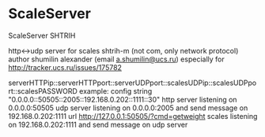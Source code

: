 # ScaleServer
ScaleServer SHTRIH

http<->udp server for scales shtrih-m (not com, only network protocol)
author shumilin alexander (email a.shumilin@ucs.ru)
especially for http://tracker.ucs.ru/issues/175782

serverHTTPip::serverHTTPport::serverUDPport::scalesUDPip::scalesUDPport::scalesPASSWORD
example:
config string "0.0.0.0::50505::2005::192.168.0.202::1111::30"
http server listening on 0.0.0.0:50505
udp server listening on 0.0.0.0:2005 and send message on 192.168.0.202:1111
url http://127.0.0.1:50505/?cmd=getweight
scales listening on 192.168.0.202:1111 and send message on udp server
